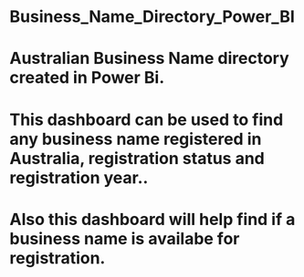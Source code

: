 # Business_Name_Directory_Power_BI
# Australian Business Name directory created in Power Bi.
# This dashboard can be used to find any business name registered in Australia, registration status and registration year..
# Also this dashboard will help find if a business name is availabe for registration.

